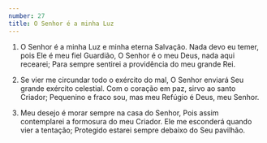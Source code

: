 ```yaml
---
number: 27
title: O Senhor é a minha Luz
---
```


1. O Senhor é a minha Luz e minha eterna Salvação.
  Nada devo eu temer, pois Ele é meu fiel Guardião,
  O Senhor é o meu Deus, nada aqui recearei;
  Para sempre sentirei a providência do meu grande Rei.

2. Se vier me circundar todo o exército do mal,
  O Senhor enviará Seu grande exército celestial.
  Com o coração em paz, sirvo ao santo Criador;
  Pequenino e fraco sou, mas meu Refúgio é Deus, meu Senhor.

3. Meu desejo é morar sempre na casa do Senhor,
  Pois assim contemplarei a formosura do meu Criador.
  Ele me esconderá quando vier a tentação;
  Protegido estarei sempre debaixo do Seu pavilhão.

